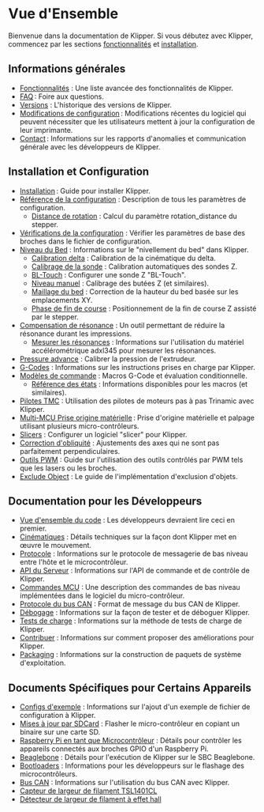 # Vue d'Ensemble

Bienvenue dans la documentation de Klipper. Si vous débutez avec Klipper, commencez par les sections [fonctionnalités](Features.md) et [installation](Installation.md).

## Informations générales

- [Fonctionnalités](Features.md) : Une liste avancée des fonctionnalités de Klipper.
- [FAQ](FAQ.md) : Foire aux questions.
- [Versions](Releases.md) : L'historique des versions de Klipper.
- [Modifications de configuration](Config_Changes.md) : Modifications récentes du logiciel qui peuvent nécessiter que les utilisateurs mettent à jour la configuration de leur imprimante.
- [Contact](Contact.md) : Informations sur les rapports d'anomalies et communication générale avec les développeurs de Klipper.

## Installation et Configuration

- [Installation](Installation.md) : Guide pour installer Klipper.
- [Référence de la configuration](Config_Reference.md) : Description de tous les paramètres de configuration.
   - [Distance de rotation](Rotation_Distance.md) : Calcul du paramètre rotation_distance du stepper.
- [Vérifications de la configuration](Config_checks.md) : Vérifier les paramètres de base des broches dans le fichier de configuration.
- [Niveau du Bed](Bed_Level.md) : Informations sur le "nivellement du bed" dans Klipper.
   - [Calibration delta](Delta_Calibrate.md) : Calibration de la cinématique du delta.
   - [Calibrage de la sonde](Probe_Calibrate.md) : Calibration automatiques des sondes Z.
   - [BL-Touch](BLTouch.md) : Configurer une sonde Z "BL-Touch".
   - [Niveau manuel](Manual_Level.md) : Calibrage des butées Z (et similaires).
   - [Maillage du bed](Bed_Mesh.md) : Correction de la hauteur du bed basée sur les emplacements XY.
   - [Phase de fin de course](Endstop_Phase.md) : Positionnement de la fin de course Z assisté par le stepper.
- [Compensation de résonance](Resonance_Compensation.md) : Un outil permettant de réduire la résonance durant les impressions.
   - [Mesurer les résonances](Measuring_Resonances.md) : Informations sur l'utilisation du matériel accélérométrique adxl345 pour mesurer les résonances.
- [Pressure advance](Pressure_Advance.md) : Calibrer la pression de l'extrudeur.
- [G-Codes](G-Codes.md) : Informations sur les instructions prises en charge par Klipper.
- [Modèles de commande](Command_Templates.md) : Macros G-Code et évaluation conditionnelle.
   - [Référence des états](Status_Reference.md) : Informations disponibles pour les macros (et similaires).
- [Pilotes TMC](TMC_Drivers.md) : Utilisation des pilotes de moteurs pas à pas Trinamic avec Klipper.
- [Multi-MCU Prise origine matérielle](Multi_MCU_Homing.md) : Prise d'origine matérielle et palpage utilisant plusieurs micro-contrôleurs.
- [Slicers](Slicers.md) : Configurer un logiciel "slicer" pour Klipper.
- [Correction d'obliquité](Skew_Correction.md) : Ajustements des axes qui ne sont pas parfaitement perpendiculaires.
- [Outils PWM](Using_PWM_Tools.md) : Guide sur l'utilisation des outils contrôlés par PWM tels que les lasers ou les broches.
- [Exclude Object](Exclude_Object.md) : Le guide de l'implémentation d'exclusion d'objets.

## Documentation pour les Développeurs

- [Vue d'ensemble du code](Code_Overview.md) : Les développeurs devraient lire ceci en premier.
- [Cinématiques](Kinematics.md) : Détails techniques sur la façon dont Klipper met en œuvre le mouvement.
- [Protocole](Protocol.md) : Informations sur le protocole de messagerie de bas niveau entre l'hôte et le microcontrôleur.
- [API du Serveur](API_Server.md) : Informations sur l'API de commande et de contrôle de Klipper.
- [Commandes MCU](MCU_Commands.md) : Une description des commandes de bas niveau implémentées dans le logiciel du micro-contrôleur.
- [Protocole du bus CAN](CANBUS_protocol.md) : Format de message du bus CAN de Klipper.
- [Débogage](Debugging.md) : Informations sur la façon de tester et de déboguer Klipper.
- [Tests de charge](Benchmarks.md) : Informations sur la méthode de tests de charge de Klipper.
- [Contribuer](CONTRIBUTING.md) : Informations sur comment proposer des améliorations pour Klipper.
- [Packaging](Packaging.md) : Informations sur la construction de paquets de système d'exploitation.

## Documents Spécifiques pour Certains Appareils

- [Configs d'exemple](Example_Configs.md) : Informations sur l'ajout d'un exemple de fichier de configuration à Klipper.
- [Mises à jour par SDCard](SDCard_Updates.md) : Flasher le micro-contrôleur en copiant un binaire sur une carte SD.
- [Raspberry Pi en tant que Microcontrôleur](RPi_microcontroller.md) : Détails pour contrôler les appareils connectés aux broches GPIO d'un Raspberry Pi.
- [Beaglebone](Beaglebone.md) : Détails pour l'exécution de Klipper sur le SBC Beaglebone.
- [Bootloaders](Bootloaders.md) : Informations pour les développeurs sur le flashage des microcontrôleurs.
- [Bus CAN](CANBUS.md) : Informations sur l'utilisation du bus CAN avec Klipper.
- [Capteur de largeur de filament TSL1401CL](TSL1401CL_Filament_Width_Sensor.md)
- [Détecteur de largeur de filament à effet hall](Hall_Width_Sensor.md)
